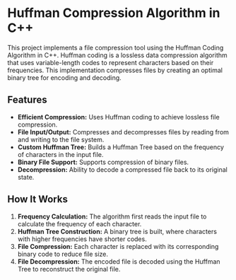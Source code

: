 # Huffman Compression Algorithm in C++

This project implements a file compression tool using the Huffman Coding Algorithm in C++. Huffman coding is a lossless data compression algorithm that uses variable-length codes to represent characters based on their frequencies. This implementation compresses files by creating an optimal binary tree for encoding and decoding.

## Features

- **Efficient Compression:** Uses Huffman coding to achieve lossless file compression.
- **File Input/Output:** Compresses and decompresses files by reading from and writing to the file system.
- **Custom Huffman Tree:** Builds a Huffman Tree based on the frequency of characters in the input file.
- **Binary File Support:** Supports compression of binary files.
- **Decompression:** Ability to decode a compressed file back to its original state.

## How It Works

1. **Frequency Calculation:** The algorithm first reads the input file to calculate the frequency of each character.
2. **Huffman Tree Construction:** A binary tree is built, where characters with higher frequencies have shorter codes.
3. **File Compression:** Each character is replaced with its corresponding binary code to reduce file size.
4. **File Decompression:** The encoded file is decoded using the Huffman Tree to reconstruct the original file.


